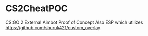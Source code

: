 # CS2CheatPOC
CS:GO 2 External Aimbot Proof of Concept
Also ESP which utilizes https://github.com/shuruk421/custom_overlay
